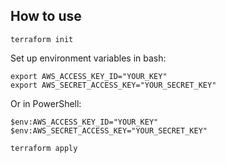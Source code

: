 ## How to use

```
terraform init
```

Set up environment variables in bash:

```
export AWS_ACCESS_KEY_ID="YOUR_KEY"
export AWS_SECRET_ACCESS_KEY="YOUR_SECRET_KEY"
```

Or in PowerShell:

```
$env:AWS_ACCESS_KEY_ID="YOUR_KEY"
$env:AWS_SECRET_ACCESS_KEY="YOUR_SECRET_KEY"
```

```
terraform apply
```
